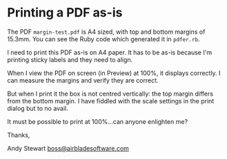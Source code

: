 # Printing a PDF as-is

The PDF `margin-test.pdf` is A4 sized, with top and bottom margins of 15.3mm.  You can see the Ruby code which generated it in `pdfer.rb`.

I need to print this PDF as-is on A4 paper.  It has to be as-is because I'm printing sticky labels and they need to align.

When I view the PDF on screen (in Preview) at 100%, it displays correctly.  I can measure the margins and verify they are correct.

But when I print it the box is not centred vertically: the top margin differs from the bottom margin.  I have fiddled with the scale settings in the print dialog but to no avail.

It must be possible to print at 100%...can anyone enlighten me?

Thanks,

Andy Stewart
boss@airbladesoftware.com
